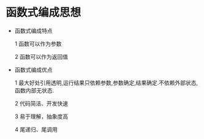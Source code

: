 # 函数式编成思想 #

- 函数式编成特点

  	1 函数可以作为参数

  	2 函数可以作为返回值
	


- 函数式编成优点

	1 最大好处引用透明,运行结果只依赖参数,参数确定,结果确定.不依赖外部状态,函数内部无状态.
	
	2 代码简洁、开发快速

	3 易于理解，抽象度高

	4 尾递归、尾调用


